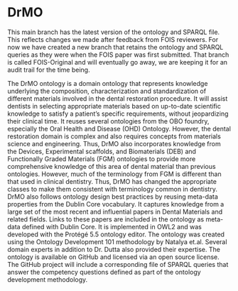 # DrMO
This main branch has the latest version of the ontology and SPARQL file. This reflects changes we made after feedback from FOIS reviewers. For now we have created a new branch that retains the ontology and SPARQL queries as they were when the FOIS paper was first submitted. That branch is called FOIS-Original and will eventually go away, we are keeping it for an audit trail for the time being. 

The DrMO ontology is a domain ontology that represents knowledge underlying the composition, characterization and standardization of different materials involved in the dental restoration procedure. It will assist dentists in selecting appropriate materials based on up-to-date scientific knowledge to satisfy a patient’s specific requirements, without jeopardizing their clinical time. It reuses several ontologies from the OBO foundry, especially the Oral Health and Disease (OHD) Ontology. However, the dental restoration domain is complex and also requires concepts from materials science and engineering. Thus, DrMO also incorporates knowledge from the Devices, Experimental scaffolds, and Biomaterials (DEB) and Functionally Graded Materials (FGM) ontologies to provide more comprehensive knowledge of this area of dental material than previous ontologies. However, much of the terminology from FGM is different than that used in clinical dentistry. Thus, DrMO has changed the appropriate classes to make them consistent with terminology common in dentistry.  DrMO also follows ontology design best practices by reusing meta-data properties from the Dublin Core vocabulary. It captures knowledge from a large set of the most recent and influential papers in Dental Materials and related fields. Links to these papers are included in the ontology as meta-data defined with Dublin Core. It is implemented in OWL2 and was developed with the Protégé 5.5 ontology editor.  The ontology was created using the Ontology Development 101 methodology by Natalya et.al. Several domain experts in addition to Dr. Dutta also provided their expertise. The ontology is available on GitHub and licensed via an open source license. The GitHub project will include a corresponding file of SPARQL queries that answer the competency questions defined as part of the ontology development methodology.
